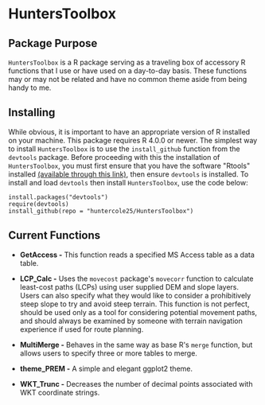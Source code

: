 # **HuntersToolbox**

## Package Purpose

`HuntersToolbox` is a R package serving as a traveling box of accessory R functions that I use or have used on a day-to-day basis. These functions may or may not be related and have no common theme aside from being handy to me.

## Installing

While obvious, it is important to have an appropriate version of R installed on your machine. This package requires R 4.0.0 or newer. The simplest way to install `HuntersToolbox` is to use the `install_github` function from the `devtools` package. Before proceeding with this the installation of `HuntersToolbox`, you must first ensure that you have the software "Rtools" installed [(available through this link)](https://cran.r-project.org/bin/windows/Rtools/), then ensure `devtools` is installed. To install and load `devtools` then install `HuntersToolbox`, use the code below:

```{r}
install.packages("devtools")
require(devtools)
install_github(repo = "huntercole25/HuntersToolbox")
```

## Current Functions

-   **GetAccess -** This function reads a specified MS Access table as a data table.

-   **LCP_Calc -** Uses the `movecost` package's `movecorr` function to calculate least-cost paths (LCPs) using user supplied DEM and slope layers. Users can also specify what they would like to consider a prohibitively steep slope to try and avoid steep terrain. This function is not perfect, should be used only as a tool for considering potential movement paths, and should always be examined by someone with terrain navigation experience if used for route planning.

-   **MultiMerge -** Behaves in the same way as base R's `merge` function, but allows users to specify three or more tables to merge.

-   **theme_PREM -** A simple and elegant ggplot2 theme.

-   **WKT_Trunc -** Decreases the number of decimal points associated with WKT coordinate strings.
